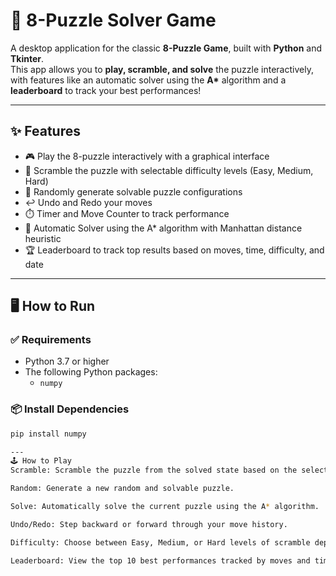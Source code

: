 # 🧩 8-Puzzle Solver Game

A desktop application for the classic **8-Puzzle Game**, built with **Python** and **Tkinter**.  
This app allows you to **play, scramble, and solve** the puzzle interactively, with features like an automatic solver using the **A\*** algorithm and a **leaderboard** to track your best performances!

---

## ✨ Features

- 🎮 Play the 8-puzzle interactively with a graphical interface  
- 🎲 Scramble the puzzle with selectable difficulty levels (Easy, Medium, Hard)  
- 🔀 Randomly generate solvable puzzle configurations  
- ↩️ Undo and Redo your moves  
- ⏱️ Timer and Move Counter to track performance  
- 🤖 Automatic Solver using the A\* algorithm with Manhattan distance heuristic  
- 🏆 Leaderboard to track top results based on moves, time, difficulty, and date  

---

## 🖥️ How to Run

### ✅ Requirements
- Python 3.7 or higher  
- The following Python packages:
  - `numpy`

### 📦 Install Dependencies
```bash
pip install numpy

---
🕹️ How to Play
Scramble: Scramble the puzzle from the solved state based on the selected difficulty.

Random: Generate a new random and solvable puzzle.

Solve: Automatically solve the current puzzle using the A* algorithm.

Undo/Redo: Step backward or forward through your move history.

Difficulty: Choose between Easy, Medium, or Hard levels of scramble depth.

Leaderboard: View the top 10 best performances tracked by moves and time.
